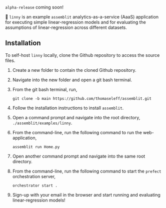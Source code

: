 `alpha-release` coming soon!

🚀 `linny` is an example `assemblit` analytics-as-a-service (AaaS) application for executing simple linear-regression models and for evaluating the assumptions of linear-regression across different datasets.

## Installation
To self-host `linny` locally, clone the Github repository to access the source files.

1. Create a new folder to contain the cloned Github repository.
2. Navigate into the new folder and open a git bash terminal.
3. From the git bash terminal, run,

   ```
   git clone -b main https://github.com/thomaseleff/assemblit.git
   ```

4. Follow the installation instructions to install `assemblit`.
5. Open a command prompt and navigate into the root directory, `./assemblit/examples/linny`.
6. From the command-line, run the following command to run the web-application,

   ```
   assemblit run Home.py
   ```

7. Open another command prompt and navigate into the same root directory.
8. From the command-line, run the following command to start the `prefect` orchestration server,

   ```
   orchestrator start .
   ```

8. Sign-up with your email in the browser and start running and evaluating linear-regression models!
